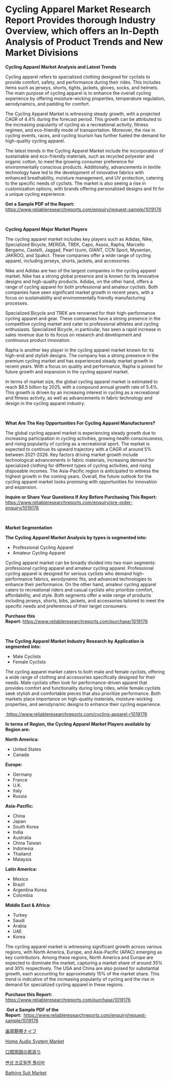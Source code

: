 <p><h1>Cycling Apparel Market Research Report Provides thorough Industry Overview, which offers an In-Depth Analysis of Product Trends and New Market Divisions</h1></p><p><strong>Cycling Apparel Market Analysis and Latest Trends</strong></p>
<p><p>Cycling apparel refers to specialized clothing designed for cyclists to provide comfort, safety, and performance during their rides. This includes items such as jerseys, shorts, tights, jackets, gloves, socks, and helmets. The main purpose of cycling apparel is to enhance the overall cycling experience by offering moisture-wicking properties, temperature regulation, aerodynamics, and padding for comfort.</p><p>The Cycling Apparel Market is witnessing steady growth, with a projected CAGR of 4.4% during the forecast period. This growth can be attributed to the increasing popularity of cycling as a recreational activity, fitness regimen, and eco-friendly mode of transportation. Moreover, the rise in cycling events, races, and cycling tourism has further fueled the demand for high-quality cycling apparel.</p><p>The latest trends in the Cycling Apparel Market include the incorporation of sustainable and eco-friendly materials, such as recycled polyester and organic cotton, to meet the growing consumer preference for environmentally conscious products. Additionally, advancements in textile technology have led to the development of innovative fabrics with enhanced breathability, moisture management, and UV protection, catering to the specific needs of cyclists. The market is also seeing a rise in customization options, with brands offering personalized designs and fit for a unique cycling experience.</p></p>
<p><strong>Get a Sample PDF of the Report:&nbsp;</strong> <a href="https://www.reliableresearchreports.com/enquiry/request-sample/1019176">https://www.reliableresearchreports.com/enquiry/request-sample/1019176</a></p>
<p>&nbsp;</p>
<p><strong>Cycling Apparel Major Market Players</strong></p>
<p><p>The cycling apparel market includes key players such as Adidas, Nike, Specialized Bicycle, MERIDA, TREK, Capo, Assos, Rapha, Marcello Bergamo, Castelli, Jaggad, Pearl Izumi, GIANT, CCN Sport, Mysenlan, JAKROO, and Spakct. These companies offer a wide range of cycling apparel, including jerseys, shorts, jackets, and accessories.</p><p>Nike and Adidas are two of the largest companies in the cycling apparel market. Nike has a strong global presence and is known for its innovative designs and high-quality products. Adidas, on the other hand, offers a range of cycling apparel for both professional and amateur cyclists. Both companies have seen significant market growth in recent years, with a focus on sustainability and environmentally friendly manufacturing processes.</p><p>Specialized Bicycle and TREK are renowned for their high-performance cycling apparel and gear. These companies have a strong presence in the competitive cycling market and cater to professional athletes and cycling enthusiasts. Specialized Bicycle, in particular, has seen a rapid increase in sales revenue due to its focus on research and development and continuous product innovation.</p><p>Rapha is another key player in the cycling apparel market known for its high-end and stylish designs. The company has a strong presence in the premium cycling market and has experienced steady market growth in recent years. With a focus on quality and performance, Rapha is poised for future growth and expansion in the cycling apparel market.</p><p>In terms of market size, the global cycling apparel market is estimated to reach $6.5 billion by 2025, with a compound annual growth rate of 5.4%. This growth is driven by an increasing interest in cycling as a recreational and fitness activity, as well as advancements in fabric technology and design in the cycling apparel industry.</p></p>
<p>&nbsp;</p>
<p><strong>What Are The Key Opportunities For Cycling Apparel Manufacturers?</strong></p>
<p><p>The global cycling apparel market is experiencing steady growth due to increasing participation in cycling activities, growing health consciousness, and rising popularity of cycling as a recreational sport. The market is expected to continue its upward trajectory with a CAGR of around 5% between 2021-2026. Key factors driving market growth include technological advancements in fabric materials, increasing demand for specialized clothing for different types of cycling activities, and rising disposable incomes. The Asia-Pacific region is anticipated to witness the highest growth in the coming years. Overall, the future outlook for the cycling apparel market looks promising with opportunities for innovation and expansion.</p></p>
<p><strong>Inquire or Share Your Questions If Any Before Purchasing This Report:</strong> <a href="https://www.reliableresearchreports.com/enquiry/pre-order-enquiry/1019176">https://www.reliableresearchreports.com/enquiry/pre-order-enquiry/1019176</a></p>
<p>&nbsp;</p>
<p><strong>Market Segmentation</strong></p>
<p><strong>The Cycling Apparel Market Analysis by types is segmented into:</strong></p>
<p><ul><li>Professional Cycling Apparel</li><li>Amateur Cycling Apparel</li></ul></p>
<p><p>Cycling apparel market can be broadly divided into two main segments: professional cycling apparel and amateur cycling apparel. Professional cycling apparel is designed for serious cyclists who demand high-performance fabrics, aerodynamic fits, and advanced technologies to enhance their performance. On the other hand, amateur cycling apparel caters to recreational riders and casual cyclists who prioritize comfort, affordability, and style. Both segments offer a wide range of products including jerseys, shorts, bibs, jackets, and accessories tailored to meet the specific needs and preferences of their target consumers.</p></p>
<p><strong>Purchase this Report:&nbsp;</strong><a href="https://www.reliableresearchreports.com/purchase/1019176">https://www.reliableresearchreports.com/purchase/1019176</a></p>
<p>&nbsp;</p>
<p><strong>The Cycling Apparel Market Industry Research by Application is segmented into:</strong></p>
<p><ul><li>Male Cyclists</li><li>Female Cyclists</li></ul></p>
<p><p>The cycling apparel market caters to both male and female cyclists, offering a wide range of clothing and accessories specifically designed for their needs. Male cyclists often look for performance-driven apparel that provides comfort and functionality during long rides, while female cyclists seek stylish and comfortable pieces that also prioritize performance. Both markets place importance on high-quality materials, moisture-wicking properties, and aerodynamic designs to enhance their cycling experience.</p></p>
<p><a href="https://www.reliableresearchreports.com/cycling-apparel-r1019176">&nbsp;https://www.reliableresearchreports.com/cycling-apparel-r1019176</a></p>
<p><strong>In terms of Region, the Cycling Apparel Market Players available by Region are:</strong></p>
<p>
    <p> <strong> North America: </strong>
        <ul>
            <li>United States</li>
            <li>Canada</li>
        </ul>
        </p> 
    <p> <strong> Europe: </strong>
        <ul>
            <li>Germany</li>
            <li>France</li>
            <li>U.K.</li>
            <li>Italy</li>
            <li>Russia</li>
        </ul>
        </p> 
    <p> <strong> Asia-Pacific: </strong>
        <ul>
            <li>China</li>
            <li>Japan</li>
            <li>South Korea</li>
            <li>India</li>
            <li>Australia</li>
            <li>China Taiwan</li>
            <li>Indonesia</li>
            <li>Thailand</li>
            <li>Malaysia</li>
        </ul>
        </p> 
    <p> <strong> Latin America: </strong>
        <ul>
            <li>Mexico</li>
            <li>Brazil</li>
            <li>Argentina Korea</li>
            <li>Colombia</li>
        </ul>
        </p> 
    <p> <strong> Middle East & Africa: </strong>
        <ul>
            <li>Turkey</li>
            <li>Saudi</li>
            <li>Arabia</li>
            <li>UAE</li>
            <li>Korea</li>
        </ul>
    </p>
    </p>
<p><p>The cycling apparel market is witnessing significant growth across various regions, with North America, Europe, and Asia-Pacific (APAC) emerging as key contributors. Among these regions, North America and Europe are expected to dominate the market, capturing a market share of around 35% and 30% respectively. The USA and China are also poised for substantial growth, each accounting for approximately 15% of the market share. This trend is indicative of the increasing popularity of cycling and the rise in demand for specialized cycling apparel in these regions.</p></p>
<p><strong>Purchase this Report: </strong><a href="https://www.reliableresearchreports.com/purchase/1019176">https://www.reliableresearchreports.com/purchase/1019176</a></p>
<p>&nbsp;<strong>Get a Sample PDF of the Report:&nbsp;&nbsp;</strong><a href="https://www.reliableresearchreports.com/enquiry/request-sample/1019176">https://www.reliableresearchreports.com/enquiry/request-sample/1019176</a></p>
<p><strong></strong></p>
<p><p><a href="https://github.com/leigh4852023/Market-Research-Report-List-1/blob/main/2540841144706.md">歯周靭帯ナイフ</a></p><p><a href="https://github.com/KeeganBarrows2023/Market-Research-Report-List-1/blob/main/home-audio-system-market.md">Home Audio System Market</a></p><p><a href="https://github.com/SimeonBode1/Market-Research-Report-List-1/blob/main/4804728144707.md">口腔周囲の若返り</a></p><p><a href="https://github.com/AlbertotDouglas44367/Market-Research-Report-List-2/blob/main/4700226152487.md">변성 프로필렌 폴리머</a></p><p><a href="https://github.com/marlinacrngin/Market-Research-Report-List-1/blob/main/bathing-suit-market.md">Bathing Suit Market</a></p></p>